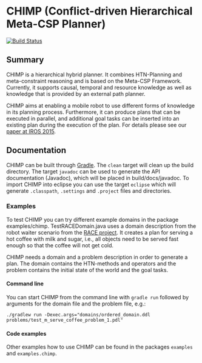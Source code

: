 CHIMP (Conflict-driven Hierarchical Meta-CSP Planner)
=====================================================

[![Build Status](https://travis-ci.org/brean/chimp.svg?branch=master)](https://travis-ci.org/brean/chimp)

Summary
-------

CHIMP is a hierarchical hybrid planner. It combines HTN-Planning and meta-constraint reasoning and is based on the Meta-CSP Framework. Currently, it supports causal, temporal and resource knowledge as well as knowledge that is provided by an external path planner.

CHIMP aims at enabling a mobile robot to use different forms of knowledge in its planning process. Furthermore, it can produce plans that can be executed in parallel, and additional goal tasks can be inserted into an existing plan during the execution of the plan. For details please see our [paper at IROS 2015][iros-paper].

[iros-paper]: http://aass.oru.se/~mmi/papers/iros15-chimp.pdf


Documentation
-------------

CHIMP can be built through [Gradle](http://gradle.org).
The `clean` target will clean up the build directory. The target `javadoc` can be used to generate the API documentation (Javadoc), which will be placed in build/docs/javadoc.
To import CHIMP into eclipse you can use the target `eclipse` which will generate `.classpath`, `.settings` and `.project` files and directories.

### Examples ###

To test CHIMP you can try different example domains in the package examples/chimp. TestRACEDomain.java uses a domain description from the robot waiter scenario from the [RACE project](http://project-race.eu/). It creates a plan for serving a hot coffee with milk and sugar, i.e., all objects need to be served fast enough so that the coffee will not get cold.

CHIMP needs a domain and a problem description in order to generate a plan. The domain contains the HTN-methods and operators and the problem contains the initial state of the world and the goal tasks.

#### Command line ####

You can start CHIMP from the command line with `gradle run` followed by arguments for the domain file and the problem file, e.g.:

```
./gradlew run -Dexec.args="domains/ordered_domain.ddl problems/test_m_serve_coffee_problem_1.pdl"
```

#### Code examples ####

Other examples how to use CHIMP can be found in the packages `examples` and `examples.chimp`.

